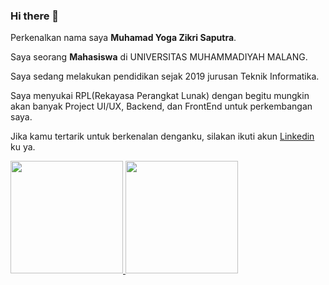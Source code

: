 ### Hi there 👋

Perkenalkan nama saya **Muhamad Yoga Zikri Saputra**.

Saya seorang **Mahasiswa** di UNIVERSITAS MUHAMMADIYAH MALANG.

Saya sedang melakukan pendidikan sejak 2019 jurusan Teknik Informatika.

Saya menyukai RPL(Rekayasa Perangkat Lunak) dengan begitu mungkin akan banyak Project UI/UX, Backend, dan FrontEnd untuk perkembangan saya.

Jika kamu tertarik untuk berkenalan denganku, silakan ikuti akun [Linkedin](https://www.linkedin.com/in/muhamad-yoga18/) ku ya.

<p align="left">
<a href="https://github.com/Yoga157">
  <img height="180em" src="https://github-readme-stats-eight-theta.vercel.app/api?username=dimasmds&show_icons=true&theme=algolia&include_all_commits=true&count_private=true"/>
  <img height="180em" src="https://github-readme-stats-eight-theta.vercel.app/api/top-langs/?username=dimasmds&layout=compact&langs_count=8&theme=algolia"/>
</a>
